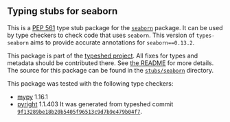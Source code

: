 ## Typing stubs for seaborn

This is a [PEP 561](https://peps.python.org/pep-0561/) type stub package for
the [`seaborn`](https://github.com/mwaskom/seaborn) package. It can be used by type checkers
to check code that uses `seaborn`. This version of
`types-seaborn` aims to provide accurate annotations for
`seaborn==0.13.2`.

This package is part of the [typeshed project](https://github.com/python/typeshed).
All fixes for types and metadata should be contributed there.
See [the README](https://github.com/python/typeshed/blob/main/README.md)
for more details. The source for this package can be found in the
[`stubs/seaborn`](https://github.com/python/typeshed/tree/main/stubs/seaborn)
directory.

This package was tested with the following type checkers:
* [mypy](https://github.com/python/mypy/) 1.16.1
* [pyright](https://github.com/microsoft/pyright) 1.1.403
It was generated from typeshed commit
[`9f13289be18b20b5405f96513c9d7b9e479b04f7`](https://github.com/python/typeshed/commit/9f13289be18b20b5405f96513c9d7b9e479b04f7).